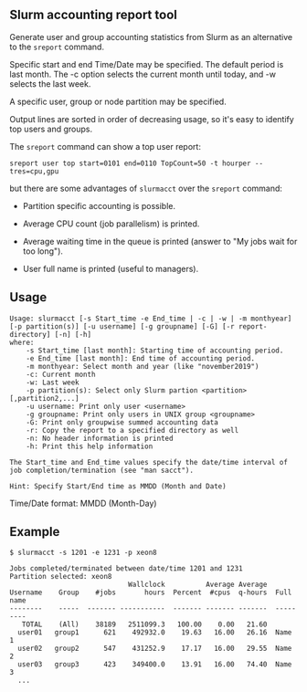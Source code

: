 Slurm accounting report tool
----------------------------

Generate user and group accounting statistics from Slurm as an alternative to the ```sreport``` command.

Specific start and end Time/Date may be specified.
The default period is last month.
The -c option selects the current month until today, and -w selects the last week.

A specific user, group or node partition may be specified.

Output lines are sorted in order of decreasing usage, so it's easy to identify top users and groups.

The ```sreport``` command can show a top user report:

```
sreport user top start=0101 end=0110 TopCount=50 -t hourper --tres=cpu,gpu
```

but there are some advantages of ```slurmacct```  over the ```sreport``` command:

* Partition specific accounting is possible.

* Average CPU count (job parallelism) is printed.

* Average waiting time in the queue is printed (answer to "My jobs wait for too long").

* User full name is printed (useful to managers).

Usage
-----

```
Usage: slurmacct [-s Start_time -e End_time | -c | -w | -m monthyear] [-p partition(s)] [-u username] [-g groupname] [-G] [-r report-directory] [-n] [-h]
where:
	-s Start_time [last month]: Starting time of accounting period.
	-e End_time [last month]: End time of accounting period.
	-m monthyear: Select month and year (like "november2019")
	-c: Current month
	-w: Last week
	-p partition(s): Select only Slurm partion <partition>[,partition2,...]
	-u username: Print only user <username> 
	-g groupname: Print only users in UNIX group <groupname>
	-G: Print only groupwise summed accounting data
	-r: Copy the report to a specified directory as well
	-n: No header information is printed
	-h: Print this help information

The Start_time and End_time values specify the date/time interval of
job completion/termination (see "man sacct").

Hint: Specify Start/End time as MMDD (Month and Date)
```

Time/Date format: MMDD (Month-Day)


Example
-------

```
$ slurmacct -s 1201 -e 1231 -p xeon8

Jobs completed/terminated between date/time 1201 and 1231
Partition selected: xeon8
                             Wallclock          Average Average
Username    Group    #jobs       hours  Percent  #cpus  q-hours  Full name
--------    -----  ------- -----------  ------- ------- -------  ---------
   TOTAL    (All)    38189   2511099.3   100.00    0.00   21.60  
  user01   group1      621    492932.0    19.63   16.00   26.16  Name 1
  user02   group2      547    431252.9    17.17   16.00   29.55  Name 2
  user03   group3      423    349400.0    13.91   16.00   74.40  Name 3
  ...
```
